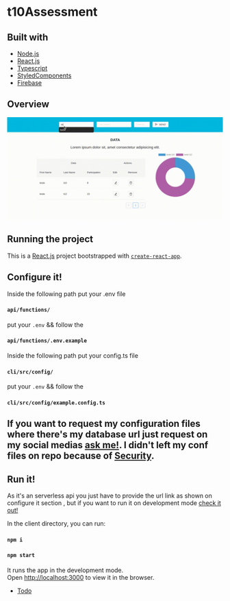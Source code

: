 # t10Assessment

## Built with
* [Node.js](https://nodejs.org/en/)
* [React.js](https://reactjs.org/)
* [Typescript](https://www.typescriptlang.org/)
* [StyledComponents](https://styled-components.com/)
* [Firebase](https://firebase.google.com/)

## Overview
<p align = "center">
<img  src= './showcase/showCase.gif' >
</p>

## Running the project
This is a [React.js](https://reactjs.org/) project bootstrapped with [`create-react-app`](https://reactjs.org/docs/create-a-new-react-app.html).

## Configure it!
Inside the following path put your .env file
#### `api/functions/`
put your `.env` && follow the 
#### `api/functions/.env.example`

Inside the following path put your config.ts file
#### `cli/src/config/`
put your `.env` && follow the 
#### `cli/src/config/example.config.ts`

## If you want to request my configuration files where there's my database url just request on my social medias [ask me!](https://github.com/Guilherme-del/Guilherme-del). I didn't left my conf files on repo because of [Security](https://firebase.google.com/docs/firestore/security/get-started).

## Run it!
As it's an serverless api you just have to provide the url link as shown on configure it section , but if you want to run it on development mode [check it out!](https://firebase.google.com/docs/emulator-suite) 

In the client directory, you can run:
#### `npm i`
#### `npm start`

It runs the app in the development mode.<br />
Open [http://localhost:3000](http://localhost:3000) to view it in the browser. 

* [Todo](https://github.com/Guilherme-del/t10Assessment/issues)
